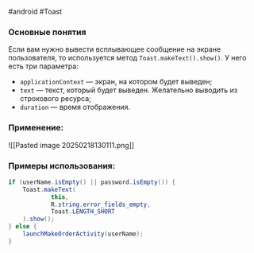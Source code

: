 #android #Toast
### Основные понятия

Если вам нужно вывести всплывающее сообщение на экране пользователя, то используется метод `Toast.makeText().show()`. У него есть три параметра:

- `applicationContext` — экран, на котором будет выведен;
- `text` — текст, который будет выведен. Желательно выводить из строкового ресурса;
- `duration` — время отображения.
### Применение:

![[Pasted image 20250218130111.png]]
### Примеры использования:

```java
if (userName.isEmpty() || password.isEmpty()) {  
    Toast.makeText(  
            this,  
            R.string.error_fields_empty,  
            Toast.LENGTH_SHORT  
    ).show();  
} else {  
    launchMakeOrderActivity(userName);  
}
```


